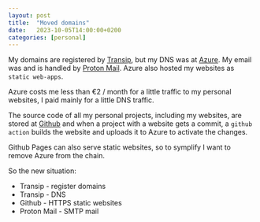 ```yaml
---
layout: post
title:  "Moved domains"
date:   2023-10-05T14:00:00+0200
categories: [personal]
---
```


My domains are registered by [Transip](https://www.transip.nl/),
but my DNS was at [Azure](https://portal.azure.com/).
My email was and is handled by [Proton Mail](https://proton.me/mail).
Azure also hosted my websites as `static web-apps`.

Azure costs me less than €2 / month for a little traffic to my personal
websites, I paid mainly for a little DNS traffic.

The source code of all my personal projects, including my websites, are
stored at [Github](https://www.github.com/) and when a project with
a website gets a commit, a `github action` builds the website and
uploads it to Azure to activate the changes.

Github Pages can also serve static websites, so to symplify I want to
remove Azure from the chain.

So the new situation:

* Transip - register domains
* Transip - DNS
* Github - HTTPS static websites
* Proton Mail - SMTP mail

